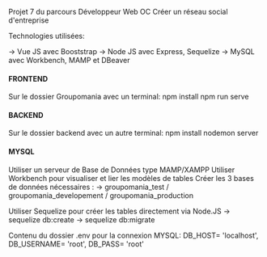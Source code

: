 Projet 7 du parcours Développeur Web OC
Créer un réseau social d'entreprise

Technologies utilisées:

-> Vue JS avec Booststrap
-> Node JS avec Express, Sequelize
-> MySQL avec Workbench, MAMP et DBeaver

####  FRONTEND  ####

Sur le dossier Groupomania avec un terminal:
    npm install
    npm run serve

####  BACKEND  ####

Sur le dossier backend avec un autre terminal:
    npm install
    nodemon server

####  MYSQL  ####

Utiliser un serveur de Base de Données type MAMP/XAMPP
Utiliser Workbench pour visualiser et lier les modèles de tables
Créer les 3 bases de données nécessaires :
    -> groupomania_test / groupomania_developement / groupomania_production

Utiliser Sequelize pour créer les tables directement via Node.JS
    -> sequelize db:create
    -> sequelize db:migrate


Contenu du dossier .env pour la connexion MYSQL:
DB_HOST= 'localhost',
DB_USERNAME= 'root',
DB_PASS= 'root'
